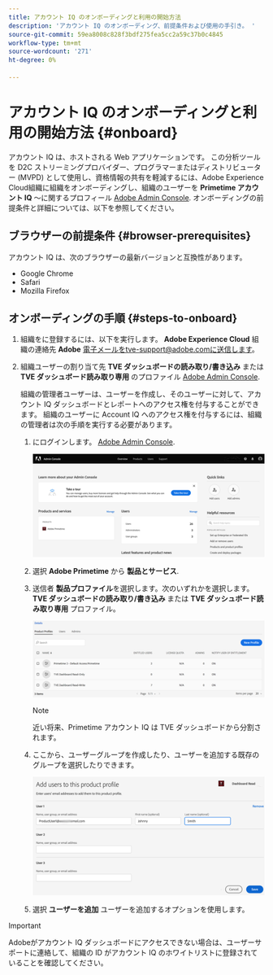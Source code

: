 ```yaml
---
title: アカウント IQ のオンボーディングと利用の開始方法
description: 'アカウント IQ のオンボーディング、前提条件および使用の手引き。 '
source-git-commit: 59ea8008c828f3bdf275fea5cc2a59c37b0c4845
workflow-type: tm+mt
source-wordcount: '271'
ht-degree: 0%

---
```



# アカウント IQ のオンボーディングと利用の開始方法 {#onboard}

アカウント IQ は、ホストされる Web アプリケーションです。 この分析ツールを D2C ストリーミングプロバイダー、プログラマーまたはディストリビューター (MVPD) として使用し、資格情報の共有を軽減するには、Adobe Experience Cloud組織に組織をオンボーディングし、組織のユーザーを **Primetime アカウント IQ** ～に関するプロフィール [Adobe Admin Console](https://adminconsole.adobe.com/). オンボーディングの前提条件と詳細については、以下を参照してください。

## ブラウザーの前提条件 {#browser-prerequisites}

アカウント IQ は、次のブラウザーの最新バージョンと互換性があります。

* Google Chrome
* Safari
* Mozilla Firefox

## オンボーディングの手順 {#steps-to-onboard}

1. 組織をに登録するには、以下を実行します。 **Adobe Experience Cloud** 組織の連絡先 **Adobe** 電子メールをtve-support@adobe.comに送信します。

1. 組織ユーザーの割り当て先 **TVE ダッシュボードの読み取り/書き込み** または **TVE ダッシュボード読み取り専用** のプロファイル [Adobe Admin Console](https://adminconsole.adobe.com/).

   組織の管理者ユーザーは、ユーザーを作成し、そのユーザーに対して、アカウント IQ ダッシュボードとレポートへのアクセス権を付与することができます。 組織のユーザーに Account IQ へのアクセス権を付与するには、組織の管理者は次の手順を実行する必要があります。

   1. にログインします。 [Adobe Admin Console](https://adminconsole.adobe.com/).


      ![](assets/admin-console.png)

   1. 選択 **Adobe Primetime** から **製品とサービス**.

   1. 送信者 **製品プロファイル**&#x200B;を選択します。次のいずれかを選択します。 **TVE ダッシュボードの読み取り/書き込み** または **TVE ダッシュボード読み取り専用** プロファイル。

      ![](assets/product-profiles.png)

      >[!NOTE]
      >
      >近い将来、Primetime アカウント IQ は TVE ダッシュボードから分割されます。

   1. ここから、ユーザーグループを作成したり、ユーザーを追加する既存のグループを選択したりできます。

      ![](assets/add-users-2profile.png)

   1. 選択 **ユーザーを追加** ユーザーを追加するオプションを使用します。

>[!IMPORTANT]
>
>Adobeがアカウント IQ ダッシュボードにアクセスできない場合は、ユーザーサポートに連絡して、組織の ID がアカウント IQ のホワイトリストに登録されていることを確認してください。


